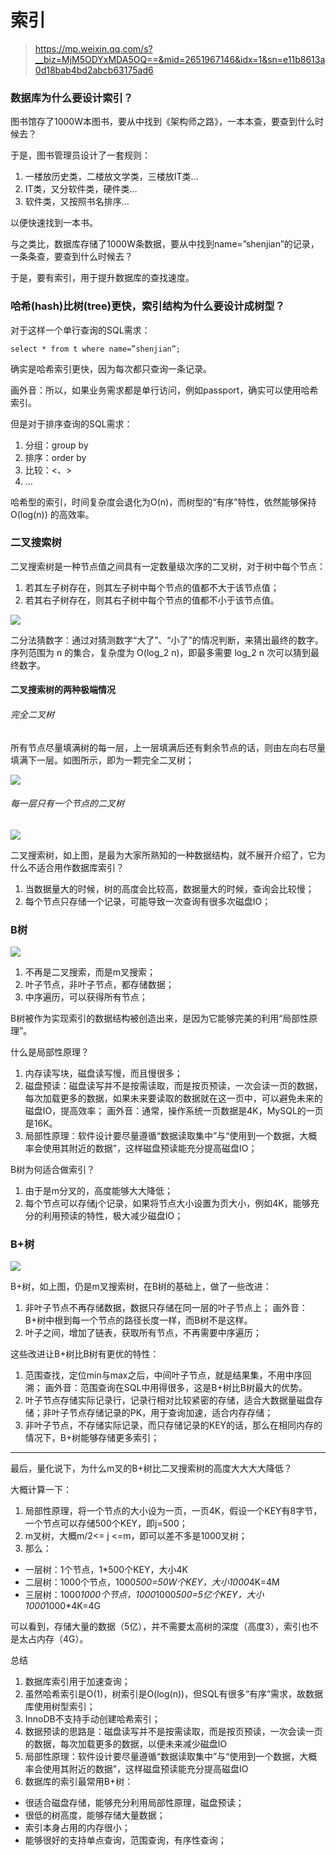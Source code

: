 # 索引

> https://mp.weixin.qq.com/s?__biz=MjM5ODYxMDA5OQ==&mid=2651967146&idx=1&sn=e11b8613a0d18bab4bd2abcb63175ad6

### 数据库为什么要设计索引？

图书馆存了1000W本图书，要从中找到《架构师之路》，一本本查，要查到什么时候去？

于是，图书管理员设计了一套规则：

1. 一楼放历史类，二楼放文学类，三楼放IT类…
2. IT类，又分软件类，硬件类…
3. 软件类，又按照书名排序…

以便快速找到一本书。

与之类比，数据库存储了1000W条数据，要从中找到name=”shenjian”的记录，一条条查，要查到什么时候去？

于是，要有索引，用于提升数据库的查找速度。

### 哈希(hash)比树(tree)更快，索引结构为什么要设计成树型？

对于这样一个单行查询的SQL需求：

```
select * from t where name=”shenjian”;
```

确实是哈希索引更快，因为每次都只查询一条记录。

画外音：所以，如果业务需求都是单行访问，例如passport，确实可以使用哈希索引。

但是对于排序查询的SQL需求：

1. 分组：group by
2. 排序：order by
3. 比较：<、>
4. …

哈希型的索引，时间复杂度会退化为O(n)，而树型的“有序”特性，依然能够保持O(log(n)) 的高效率。

### 二叉搜索树

二叉搜索树是一种节点值之间具有一定数量级次序的二叉树，对于树中每个节点：

1. 若其左子树存在，则其左子树中每个节点的值都不大于该节点值；
2. 若其右子树存在，则其右子树中每个节点的值都不小于该节点值。

![](images/二叉搜索树之完全二叉树.png)

二分法猜数字：通过对猜测数字“大了”、“小了”的情况判断，来猜出最终的数字。序列范围为 n 的集合，复杂度为 O(log_2 n)，即最多需要
log_2 n 次可以猜到最终数字。

#### 二叉搜索树的两种极端情况

###### 完全二叉树

所有节点尽量填满树的每一层，上一层填满后还有剩余节点的话，则由左向右尽量填满下一层。如图所示，即为一颗完全二叉树；

![](images/二叉搜索树之完全二叉树.png)

###### 每一层只有一个节点的二叉树

![](images/二叉搜索树之每一层只有一个节点.png)

二叉搜索树，如上图，是最为大家所熟知的一种数据结构，就不展开介绍了，它为什么不适合用作数据库索引？

1. 当数据量大的时候，树的高度会比较高，数据量大的时候，查询会比较慢；
2. 每个节点只存储一个记录，可能导致一次查询有很多次磁盘IO；

### B树

![](images/B树.png)

1. 不再是二叉搜索，而是m叉搜索；
2. 叶子节点，非叶子节点，都存储数据；
3. 中序遍历，可以获得所有节点；

B树被作为实现索引的数据结构被创造出来，是因为它能够完美的利用“局部性原理”。

什么是局部性原理？

1. 内存读写块，磁盘读写慢，而且慢很多；
2. 磁盘预读：磁盘读写并不是按需读取，而是按页预读，一次会读一页的数据，每次加载更多的数据，如果未来要读取的数据就在这一页中，可以避免未来的磁盘IO，提高效率；
   画外音：通常，操作系统一页数据是4K，MySQL的一页是16K。
3. 局部性原理：软件设计要尽量遵循“数据读取集中”与“使用到一个数据，大概率会使用其附近的数据”，这样磁盘预读能充分提高磁盘IO；

B树为何适合做索引？

1. 由于是m分叉的，高度能够大大降低；
2. 每个节点可以存储j个记录，如果将节点大小设置为页大小，例如4K，能够充分的利用预读的特性，极大减少磁盘IO；

### B+树

![](images/B+树.png)

B+树，如上图，仍是m叉搜索树，在B树的基础上，做了一些改进：

1. 非叶子节点不再存储数据，数据只存储在同一层的叶子节点上；
   画外音：B+树中根到每一个节点的路径长度一样，而B树不是这样。
2. 叶子之间，增加了链表，获取所有节点，不再需要中序遍历；

这些改进让B+树比B树有更优的特性：

1. 范围查找，定位min与max之后，中间叶子节点，就是结果集，不用中序回溯；
   画外音：范围查询在SQL中用得很多，这是B+树比B树最大的优势。
2. 叶子节点存储实际记录行，记录行相对比较紧密的存储，适合大数据量磁盘存储；非叶子节点存储记录的PK，用于查询加速，适合内存存储；
3. 非叶子节点，不存储实际记录，而只存储记录的KEY的话，那么在相同内存的情况下，B+树能够存储更多索引；

---

最后，量化说下，为什么m叉的B+树比二叉搜索树的高度大大大大降低？

大概计算一下：

1. 局部性原理，将一个节点的大小设为一页，一页4K，假设一个KEY有8字节，一个节点可以存储500个KEY，即j=500；
2. m叉树，大概m/2<= j <=m，即可以差不多是1000叉树；
3. 那么：

- 一层树：1个节点，1*500个KEY，大小4K
- 二层树：1000个节点，1000*500=50W个KEY，大小1000*4K=4M
- 三层树：1000*1000个节点，1000*1000*500=5亿个KEY，大小1000*1000*4K=4G

可以看到，存储大量的数据（5亿），并不需要太高树的深度（高度3），索引也不是太占内存（4G）。

总结

1. 数据库索引用于加速查询；
2. 虽然哈希索引是O(1)，树索引是O(log(n))，但SQL有很多“有序”需求，故数据库使用树型索引；
3. InnoDB不支持手动创建哈希索引；
4. 数据预读的思路是：磁盘读写并不是按需读取，而是按页预读，一次会读一页的数据，每次加载更多的数据，以便未来减少磁盘IO
5. 局部性原理：软件设计要尽量遵循“数据读取集中”与“使用到一个数据，大概率会使用其附近的数据”，这样磁盘预读能充分提高磁盘IO
5. 数据库的索引最常用B+树：

- 很适合磁盘存储，能够充分利用局部性原理，磁盘预读；
- 很低的树高度，能够存储大量数据；
- 索引本身占用的内存很小；
- 能够很好的支持单点查询，范围查询，有序性查询；
